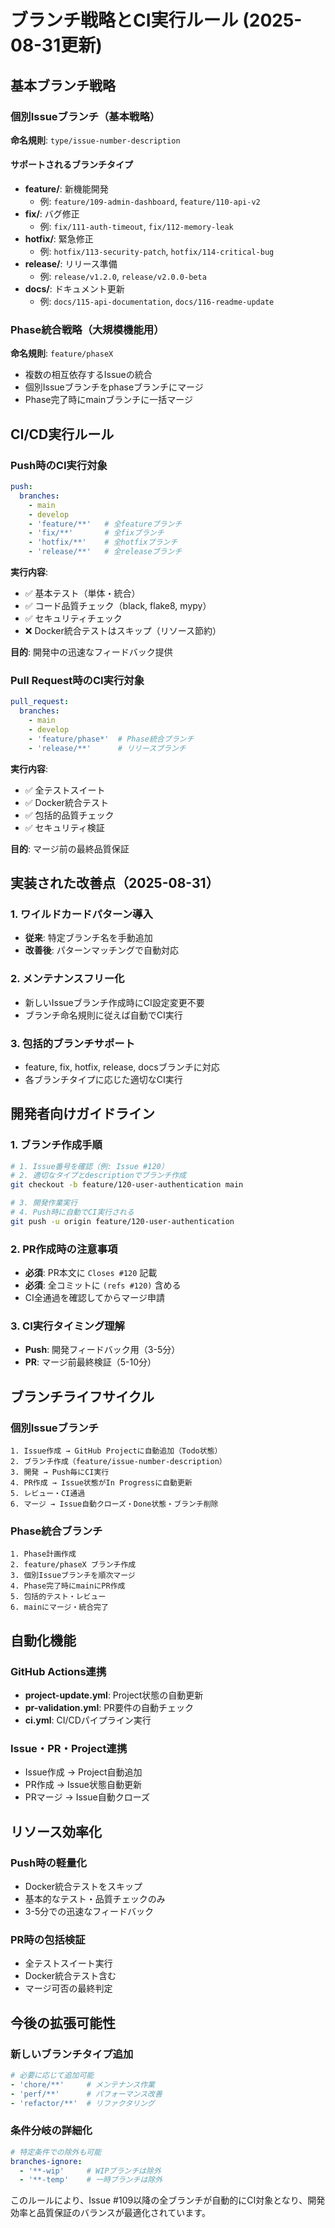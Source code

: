 # ブランチ戦略とCI実行ルール (2025-08-31更新)

## 基本ブランチ戦略

### 個別Issueブランチ（基本戦略）
**命名規則**: `type/issue-number-description`

#### サポートされるブランチタイプ
- **feature/**: 新機能開発
  - 例: `feature/109-admin-dashboard`, `feature/110-api-v2`
- **fix/**: バグ修正
  - 例: `fix/111-auth-timeout`, `fix/112-memory-leak`
- **hotfix/**: 緊急修正
  - 例: `hotfix/113-security-patch`, `hotfix/114-critical-bug`
- **release/**: リリース準備
  - 例: `release/v1.2.0`, `release/v2.0.0-beta`
- **docs/**: ドキュメント更新
  - 例: `docs/115-api-documentation`, `docs/116-readme-update`

### Phase統合戦略（大規模機能用）
**命名規則**: `feature/phaseX`
- 複数の相互依存するIssueの統合
- 個別Issueブランチをphaseブランチにマージ
- Phase完了時にmainブランチに一括マージ

## CI/CD実行ルール

### Push時のCI実行対象
```yaml
push:
  branches:
    - main
    - develop
    - 'feature/**'   # 全featureブランチ
    - 'fix/**'       # 全fixブランチ
    - 'hotfix/**'    # 全hotfixブランチ
    - 'release/**'   # 全releaseブランチ
```

**実行内容**:
- ✅ 基本テスト（単体・統合）
- ✅ コード品質チェック（black, flake8, mypy）
- ✅ セキュリティチェック
- ❌ Docker統合テストはスキップ（リソース節約）

**目的**: 開発中の迅速なフィードバック提供

### Pull Request時のCI実行対象
```yaml
pull_request:
  branches:
    - main
    - develop
    - 'feature/phase*'  # Phase統合ブランチ
    - 'release/**'      # リリースブランチ
```

**実行内容**:
- ✅ 全テストスイート
- ✅ Docker統合テスト
- ✅ 包括的品質チェック
- ✅ セキュリティ検証

**目的**: マージ前の最終品質保証

## 実装された改善点（2025-08-31）

### 1. ワイルドカードパターン導入
- **従来**: 特定ブランチ名を手動追加
- **改善後**: パターンマッチングで自動対応

### 2. メンテナンスフリー化
- 新しいIssueブランチ作成時にCI設定変更不要
- ブランチ命名規則に従えば自動でCI実行

### 3. 包括的ブランチサポート
- feature, fix, hotfix, release, docsブランチに対応
- 各ブランチタイプに応じた適切なCI実行

## 開発者向けガイドライン

### 1. ブランチ作成手順
```bash
# 1. Issue番号を確認（例: Issue #120）
# 2. 適切なタイプとdescriptionでブランチ作成
git checkout -b feature/120-user-authentication main

# 3. 開発作業実行
# 4. Push時に自動でCI実行される
git push -u origin feature/120-user-authentication
```

### 2. PR作成時の注意事項
- **必須**: PR本文に `Closes #120` 記載
- **必須**: 全コミットに `(refs #120)` 含める
- CI全通過を確認してからマージ申請

### 3. CI実行タイミング理解
- **Push**: 開発フィードバック用（3-5分）
- **PR**: マージ前最終検証（5-10分）

## ブランチライフサイクル

### 個別Issueブランチ
```
1. Issue作成 → GitHub Projectに自動追加（Todo状態）
2. ブランチ作成（feature/issue-number-description）
3. 開発 → Push毎にCI実行
4. PR作成 → Issue状態がIn Progressに自動更新
5. レビュー・CI通過
6. マージ → Issue自動クローズ・Done状態・ブランチ削除
```

### Phase統合ブランチ
```
1. Phase計画作成
2. feature/phaseX ブランチ作成
3. 個別Issueブランチを順次マージ
4. Phase完了時にmainにPR作成
5. 包括的テスト・レビュー
6. mainにマージ・統合完了
```

## 自動化機能

### GitHub Actions連携
- **project-update.yml**: Project状態の自動更新
- **pr-validation.yml**: PR要件の自動チェック
- **ci.yml**: CI/CDパイプライン実行

### Issue・PR・Project連携
- Issue作成 → Project自動追加
- PR作成 → Issue状態自動更新
- PRマージ → Issue自動クローズ

## リソース効率化

### Push時の軽量化
- Docker統合テストをスキップ
- 基本的なテスト・品質チェックのみ
- 3-5分での迅速なフィードバック

### PR時の包括検証
- 全テストスイート実行
- Docker統合テスト含む
- マージ可否の最終判定

## 今後の拡張可能性

### 新しいブランチタイプ追加
```yaml
# 必要に応じて追加可能
- 'chore/**'     # メンテナンス作業
- 'perf/**'      # パフォーマンス改善
- 'refactor/**'  # リファクタリング
```

### 条件分岐の詳細化
```yaml
# 特定条件での除外も可能
branches-ignore:
  - '**-wip'     # WIPブランチは除外
  - '**-temp'    # 一時ブランチは除外
```

このルールにより、Issue #109以降の全ブランチが自動的にCI対象となり、開発効率と品質保証のバランスが最適化されています。
